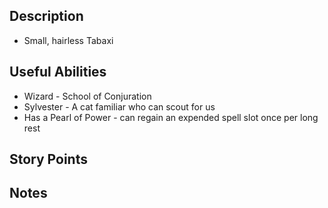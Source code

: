 ## Description
- Small, hairless Tabaxi
## Useful Abilities
- Wizard - School of Conjuration
- Sylvester - A cat familiar who can scout for us
- Has a Pearl of Power - can regain an expended spell slot once per long rest
## Story Points

## Notes
